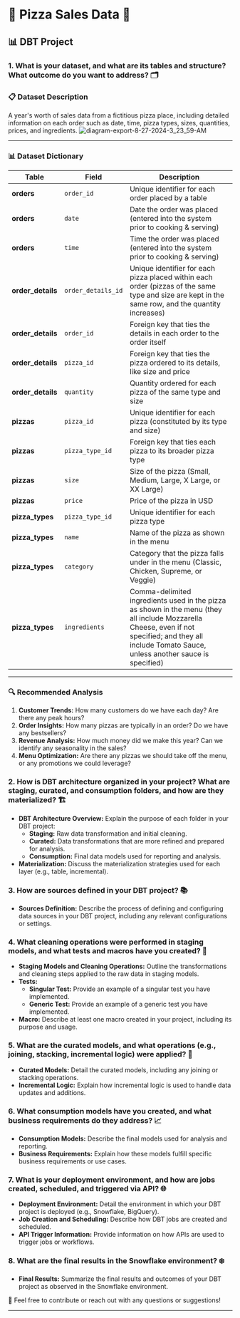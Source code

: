 # 🍕 Pizza Sales Data 🍕
## 📊 DBT Project

### 1. What is your dataset, and what are its tables and structure? What outcome do you want to address? 🗂️

### 📋 Dataset Description
A year's worth of sales data from a fictitious pizza place, including detailed information on each order such as date, time, pizza types, sizes, quantities, prices, and ingredients.
![diagram-export-8-27-2024-3_23_59-AM](https://github.com/user-attachments/assets/dc94a481-70d3-4bfe-8116-a3facac37bb5)


---

### 📊 Dataset Dictionary

| **Table**     | **Field**        | **Description**                                                                                                                                                                                      |
|---------------|------------------|------------------------------------------------------------------------------------------------------------------------------------------------------------------------------------------------------|
| **orders**        | `order_id`         | Unique identifier for each order placed by a table                                                                                                                                                   |
| **orders**        | `date`             | Date the order was placed (entered into the system prior to cooking & serving)                                                                                                                       |
| **orders**        | `time`             | Time the order was placed (entered into the system prior to cooking & serving)                                                                                                                       |
| **order_details** | `order_details_id` | Unique identifier for each pizza placed within each order (pizzas of the same type and size are kept in the same row, and the quantity increases)                                                    |
| **order_details** | `order_id`         | Foreign key that ties the details in each order to the order itself                                                                                                                                  |
| **order_details** | `pizza_id`         | Foreign key that ties the pizza ordered to its details, like size and price                                                                                                                          |
| **order_details** | `quantity`         | Quantity ordered for each pizza of the same type and size                                                                                                                                            |
| **pizzas**        | `pizza_id`         | Unique identifier for each pizza (constituted by its type and size)                                                                                                                                  |
| **pizzas**        | `pizza_type_id`    | Foreign key that ties each pizza to its broader pizza type                                                                                                                                           |
| **pizzas**        | `size`             | Size of the pizza (Small, Medium, Large, X Large, or XX Large)                                                                                                                                       |
| **pizzas**        | `price`            | Price of the pizza in USD                                                                                                                                                                            |
| **pizza_types**   | `pizza_type_id`    | Unique identifier for each pizza type                                                                                                                                                                |
| **pizza_types**   | `name`             | Name of the pizza as shown in the menu                                                                                                                                                               |
| **pizza_types**   | `category`         | Category that the pizza falls under in the menu (Classic, Chicken, Supreme, or Veggie)                                                                                                                |
| **pizza_types**   | `ingredients`      | Comma-delimited ingredients used in the pizza as shown in the menu (they all include Mozzarella Cheese, even if not specified; and they all include Tomato Sauce, unless another sauce is specified) |

---

### 🔍 Recommended Analysis
1. **Customer Trends:** How many customers do we have each day? Are there any peak hours?
2. **Order Insights:** How many pizzas are typically in an order? Do we have any bestsellers?
3. **Revenue Analysis:** How much money did we make this year? Can we identify any seasonality in the sales?
4. **Menu Optimization:** Are there any pizzas we should take off the menu, or any promotions we could leverage?

### 2. How is DBT architecture organized in your project? What are staging, curated, and consumption folders, and how are they materialized? 🏗️

* **DBT Architecture Overview:** Explain the purpose of each folder in your DBT project:
  - **Staging:** Raw data transformation and initial cleaning.
  - **Curated:** Data transformations that are more refined and prepared for analysis.
  - **Consumption:** Final data models used for reporting and analysis.
* **Materialization:** Discuss the materialization strategies used for each layer (e.g., table, incremental).

### 3. How are sources defined in your DBT project? 📚

* **Sources Definition:** Describe the process of defining and configuring data sources in your DBT project, including any relevant configurations or settings.

### 4. What cleaning operations were performed in staging models, and what tests and macros have you created? 🧹

* **Staging Models and Cleaning Operations:** Outline the transformations and cleaning steps applied to the raw data in staging models.
* **Tests:**
  - **Singular Test:** Provide an example of a singular test you have implemented.
  - **Generic Test:** Provide an example of a generic test you have implemented.
* **Macro:** Describe at least one macro created in your project, including its purpose and usage.

### 5. What are the curated models, and what operations (e.g., joining, stacking, incremental logic) were applied? 🔄

* **Curated Models:** Detail the curated models, including any joining or stacking operations.
* **Incremental Logic:** Explain how incremental logic is used to handle data updates and additions.

### 6. What consumption models have you created, and what business requirements do they address? 📈

* **Consumption Models:** Describe the final models used for analysis and reporting.
* **Business Requirements:** Explain how these models fulfill specific business requirements or use cases.

### 7. What is your deployment environment, and how are jobs created, scheduled, and triggered via API? 🌐

* **Deployment Environment:** Detail the environment in which your DBT project is deployed (e.g., Snowflake, BigQuery).
* **Job Creation and Scheduling:** Describe how DBT jobs are created and scheduled.
* **API Trigger Information:** Provide information on how APIs are used to trigger jobs or workflows.

### 8. What are the final results in the Snowflake environment? ❄️

* **Final Results:** Summarize the final results and outcomes of your DBT project as observed in the Snowflake environment.

🎨 Feel free to contribute or reach out with any questions or suggestions!

---

